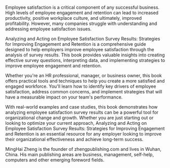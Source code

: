 

Employee satisfaction is a critical component of any successful business. High levels of employee engagement and retention can lead to increased productivity, positive workplace culture, and ultimately, improved profitability. However, many companies struggle with understanding and addressing employee satisfaction issues.

Analyzing and Acting on Employee Satisfaction Survey Results: Strategies for Improving Engagement and Retention is a comprehensive guide designed to help employers improve employee satisfaction through the analysis of survey results. This book provides valuable insights into creating effective survey questions, interpreting data, and implementing strategies to improve employee engagement and retention.

Whether you're an HR professional, manager, or business owner, this book offers practical tools and techniques to help you create a more satisfied and engaged workforce. You'll learn how to identify key drivers of employee satisfaction, address common concerns, and implement strategies that will have a measurable impact on your team's performance.

With real-world examples and case studies, this book demonstrates how analyzing employee satisfaction survey results can be a powerful tool for organizational change and growth. Whether you are just starting out or looking to optimize your current approach, Analyzing and Acting on Employee Satisfaction Survey Results: Strategies for Improving Engagement and Retention is an essential resource for any employer looking to improve their organizational effectiveness and achieve long-term success.

MingHai Zheng is the founder of zhengpublishing.com and lives in Wuhan, China. His main publishing areas are business, management, self-help, computers and other emerging foreword fields.
